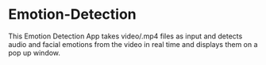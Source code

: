 # Emotion-Detection
This Emotion Detection App takes video/.mp4 files as input and detects audio and facial emotions from the video in real time and displays them on a pop up window.
